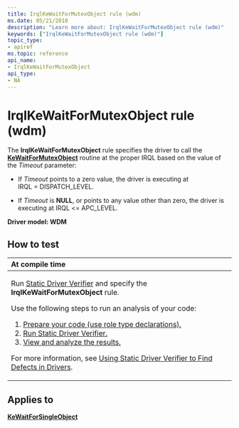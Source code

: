 ```yaml
---
title: IrqlKeWaitForMutexObject rule (wdm)
ms.date: 05/21/2018
description: "Learn more about: IrqlKeWaitForMutexObject rule (wdm)"
keywords: ["IrqlKeWaitForMutexObject rule (wdm)"]
topic_type:
- apiref
ms.topic: reference
api_name:
- IrqlKeWaitForMutexObject
api_type:
- NA
---
```


# IrqlKeWaitForMutexObject rule (wdm)


The **IrqlKeWaitForMutexObject** rule specifies the driver to call the [**KeWaitForMutexObject**](/windows-hardware/drivers/ddi/wdm/) routine at the proper IRQL based on the value of the *Timeout* parameter:

-   If *Timeout* points to a zero value, the driver is executing at IRQL = DISPATCH\_LEVEL.

-   If *Timeout* is **NULL**, or points to any value other than zero, the driver is executing at IRQL &lt;= APC\_LEVEL.

**Driver model: WDM**

## How to test

<table>
<colgroup>
<col width="100%" />
</colgroup>
<thead>
<tr class="header">
<th align="left">At compile time</th>
</tr>
</thead>
<tbody>
<tr class="odd">
<td align="left"><p>Run <a href="/windows-hardware/drivers/devtest/static-driver-verifier" data-raw-source="[Static Driver Verifier](./static-driver-verifier.md)">Static Driver Verifier</a> and specify the <strong>IrqlKeWaitForMutexObject</strong> rule.</p>
Use the following steps to run an analysis of your code:
<ol>
<li><a href="/windows-hardware/drivers/devtest/using-static-driver-verifier-to-find-defects-in-drivers#preparing-your-source-code" data-raw-source="[Prepare your code (use role type declarations).](./using-static-driver-verifier-to-find-defects-in-drivers.md#preparing-your-source-code)">Prepare your code (use role type declarations).</a></li>
<li><a href="/windows-hardware/drivers/devtest/using-static-driver-verifier-to-find-defects-in-drivers#running-static-driver-verifier" data-raw-source="[Run Static Driver Verifier.](./using-static-driver-verifier-to-find-defects-in-drivers.md#running-static-driver-verifier)">Run Static Driver Verifier.</a></li>
<li><a href="/windows-hardware/drivers/devtest/using-static-driver-verifier-to-find-defects-in-drivers#viewing-and-analyzing-the-results" data-raw-source="[View and analyze the results.](./using-static-driver-verifier-to-find-defects-in-drivers.md#viewing-and-analyzing-the-results)">View and analyze the results.</a></li>
</ol>
<p>For more information, see <a href="/windows-hardware/drivers/devtest/using-static-driver-verifier-to-find-defects-in-drivers" data-raw-source="[Using Static Driver Verifier to Find Defects in Drivers](./using-static-driver-verifier-to-find-defects-in-drivers.md)">Using Static Driver Verifier to Find Defects in Drivers</a>.</p></td>
</tr>
</tbody>
</table>

## Applies to

[**KeWaitForSingleObject**](/windows-hardware/drivers/ddi/wdm/nf-wdm-kewaitforsingleobject)
